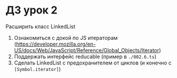 # ДЗ урок 2
Расширить класс LinkedList
1) Ознакомиться с докой по JS итераторам (https://developer.mozilla.org/en-US/docs/Web/JavaScript/Reference/Global_Objects/Iterator)
2) Поддержать интерфейс reducable (пример в `./002.6.ts`)
3) Сделать LinkedList с предохранителем от циклов (и конечно с `[Symbol.iterator]`)
